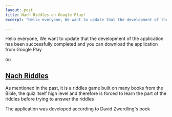 ```yaml
---
layout: post
title: Nach Riddles on Google Play!
excerpt: "Hello everyone, We want to update that the development of the application has been successfully completed and you can download the application from Google Play"

---
```


Hello everyone, We want to update that the development of the application has been successfully completed and you can download the application from Google Play

ou
<h2><a href="https://zwerd.com/NachRiddles/">Nach Riddles</a></h2>


As mentioned in the past, it is a riddles game built on many books from the Bible, the quiz itself high level and therefore is forced to learn the part of the riddles before trying to answer the riddles


The application was developed according to David Zwerdling's book
